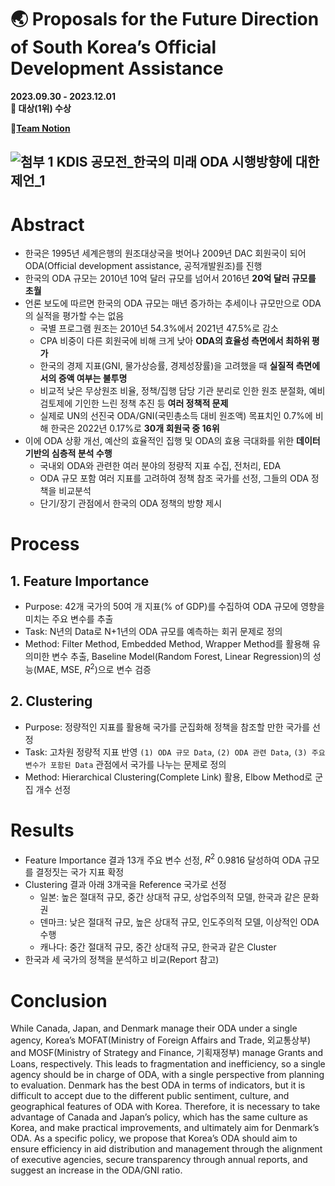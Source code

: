# 🌏 Proposals for the Future Direction of South Korea’s Official Development Assistance
**2023.09.30 - 2023.12.01**  
**🥇 대상(1위) 수상**

📒[**Team Notion**](https://enchanted-gum-e41.notion.site/KUBIG-2023-2-Conference-Project-ad83c4aa06354c59aa12761c020ddeec?pvs=4)  

![첨부 1  KDIS 공모전_한국의 미래 ODA 시행방향에 대한 제언_1](https://github.com/KU-BIG/KUBIG_2023_FALL/assets/104672441/278abd70-e05f-4094-a12b-f6b0d730b3ab)
---
# Abstract
- 한국은 1995년 세계은행의 원조대상국을 벗어나 2009년 DAC 회원국이 되어 ODA(Official development assistance, 공적개발원조)를 진행
- 한국의 ODA 규모는 2010년 10억 달러 규모를 넘어서 2016년 **20억 달러 규모를 초월**
- 언론 보도에 따르면 한국의 ODA 규모는 매년 증가하는 추세이나 규모만으로 ODA의 실적을 평가할 수는 없음
  - 국별 프로그램 원조는 2010년 54.3%에서 2021년 47.5%로 감소
  - CPA 비중이 다른 회원국에 비해 크게 낮아 **ODA의 효율성 측면에서 최하위 평가**
  - 한국의 경제 지표(GNI, 물가상승률, 경제성장률)을 고려했을 때 **실질적 측면에서의 증액 여부는 불투명**
  - 비교적 낮은 무상원조 비율, 정책/집행 담당 기관 분리로 인한 원조 분절화, 예비검토제에 기인한 느린 정책 추진 등 **여러 정책적 문제**
  - 실제로 UN의 선진국 ODA/GNI(국민총소득 대비 원조액) 목표치인 0.7%에 비해 한국은 2022년 0.17%로 **30개 회원국 중 16위**
- 이에 ODA 상황 개선, 예산의 효율적인 집행 및 ODA의 효용 극대화를 위한 **데이터 기반의 심층적 분석 수행**
  - 국내외 ODA와 관련한 여러 분야의 정량적 지표 수집, 전처리, EDA
  - ODA 규모 포함 여러 지표를 고려하여 정책 참조 국가를 선정, 그들의 ODA 정책을 비교분석
  - 단기/장기 관점에서 한국의 ODA 정책의 방향 제시
# Process
## 1. Feature Importance
- Purpose: 42개 국가의 50여 개 지표(% of GDP)를 수집하여 ODA 규모에 영향을 미치는 주요 변수를 추출
- Task: N년의 Data로 N+1년의 ODA 규모를 예측하는 회귀 문제로 정의
- Method: Filter Method, Embedded Method, Wrapper Method를 활용해 유의미한 변수 추출, Baseline Model(Random Forest, Linear Regression)의 성능(MAE, MSE, $R^2$)으로 변수 검증
## 2. Clustering
- Purpose: 정량적인 지표를 활용해 국가를 군집화해 정책을 참조할 만한 국가를 선정
- Task: 고차원 정량적 지표 반영 `(1) ODA 규모 Data`, `(2) ODA 관련 Data`, `(3) 주요 변수가 포함된 Data` 관점에서 국가를 나누는 문제로 정의
- Method: Hierarchical Clustering(Complete Link) 활용, Elbow Method로 군집 개수 선정
# Results
- Feature Importance 결과 13개 주요 변수 선정, $R^2$ 0.9816 달성하여 ODA 규모를 결정짓는 국가 지표 확정 
- Clustering 결과 아래 3개국을 Reference 국가로 선정
  - 일본: 높은 절대적 규모, 중간 상대적 규모, 상업주의적 모델, 한국과 같은 문화권
  - 덴마크: 낮은 절대적 규모, 높은 상대적 규모, 인도주의적 모델, 이상적인 ODA 수행
  - 캐나다: 중간 절대적 규모, 중간 상대적 규모, 한국과 같은 Cluster
- 한국과 세 국가의 정책을 분석하고 비교(Report 참고)
# Conclusion
While Canada, Japan, and Denmark manage their ODA under a single agency, Korea’s MOFAT(Ministry of Foreign Affairs and Trade, 외교통상부) and MOSF(Ministry of Strategy and Finance, 기획재정부) manage Grants and Loans, respectively. This leads to fragmentation and inefficiency, so a single agency should be in charge of ODA, with a single perspective from planning to evaluation. Denmark has the best ODA in terms of indicators, but it is difficult to accept due to the different public sentiment, culture, and geographical features of ODA with Korea. Therefore, it is necessary to take advantage of Canada and Japan’s policy, which has the same culture as Korea, and make practical improvements, and ultimately aim for Denmark’s ODA. As a specific policy, we propose that Korea’s ODA should aim to ensure efficiency in aid distribution and management through the alignment of executive agencies, secure transparency through annual reports, and suggest an increase in the ODA/GNI ratio.
